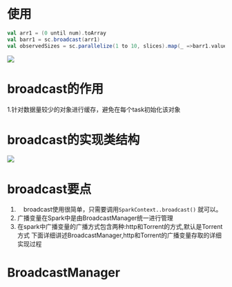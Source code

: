 # 使用

```scala
val arr1 = (0 until num).toArray
val barr1 = sc.broadcast(arr1)
val observedSizes = sc.parallelize(1 to 10, slices).map(_ =>barr1.value.size)
```
![](https://github.com/ningbingjian1/reading/blob/master/spark-1.6.3%E6%BA%90%E7%A0%81/resources/%E6%9E%B6%E6%9E%84%E5%9B%BE.png?raw=true)

# broadcast的作用
1.针对数据量较少的对象进行缓存，避免在每个task初始化该对象
# broadcast的实现类结构

![](https://github.com/ningbingjian1/reading/blob/master/spark-1.6.3%E6%BA%90%E7%A0%81/resources/broadcast-%E7%B1%BB%E7%BB%93%E6%9E%84.png?raw=true)

# broadcast要点
  1. &ensp;&ensp;broadcast使用很简单，只需要调用```SparkContext..broadcast()``` 就可以。
  2. 广播变量在Spark中是由BroadcastManager统一进行管理
  3. 在spark中广播变量的广播方式包含两种:http和Torrent的方式,默认是Torrent方式
下面详细讲述BroadcastManager,http和Torrent的广播变量存取的详细实现过程
# BroadcastManager


  

   






